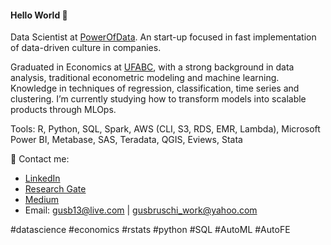#### Hello World 👋


Data Scientist at [PowerOfData](https://powerofdata.com.br/contato.html). An start-up focused in fast implementation of data-driven culture in companies.

Graduated in Economics at [UFABC](https://www.ufabc.edu.br/), with a strong background in data analysis, traditional econometric modeling and machine learning. Knowledge in techniques of regression, classification, time series and clustering. I’m currently studying how to transform models into scalable products through MLOps.

Tools: R, Python, SQL, Spark, AWS (CLI, S3, RDS, EMR, Lambda), Microsoft Power BI, Metabase, SAS, Teradata, QGIS, Eviews, Stata

💌 Contact me:
- [LinkedIn](https://www.linkedin.com/in/gustavo-bruschi/)
- [Research Gate](https://www.researchgate.net/profile/Gustavo_Bruschi2)
- [Medium](https://medium.com/@gustavobruschi13)
- Email: gusb13@live.com | gusbruschi_work@yahoo.com

#datascience #economics #rstats #python #SQL #AutoML #AutoFE

